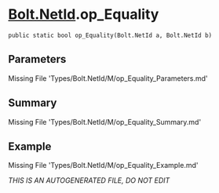 # [Bolt.NetId](Types/Bolt.NetId.md).op_Equality
`public static bool op_Equality(Bolt.NetId a, Bolt.NetId b)`
## Parameters
Missing File 'Types/Bolt.NetId/M/op_Equality_Parameters.md'
## Summary
Missing File 'Types/Bolt.NetId/M/op_Equality_Summary.md'
## Example
Missing File 'Types/Bolt.NetId/M/op_Equality_Example.md'

*THIS IS AN AUTOGENERATED FILE, DO NOT EDIT*
